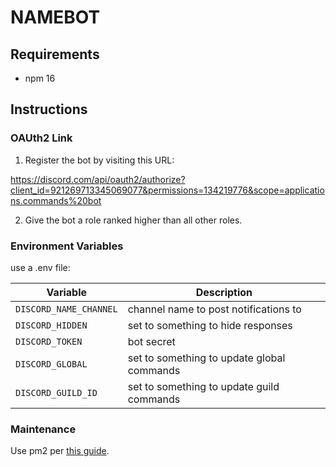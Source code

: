 # NAMEBOT

## Requirements

- npm 16

## Instructions

### OAUth2 Link

1. Register the bot by visiting this URL:

https://discord.com/api/oauth2/authorize?client_id=921269713345069077&permissions=134219776&scope=applications.commands%20bot

2. Give the bot a role ranked higher than all other roles.

### Environment Variables

use a .env file:

| Variable               | Description                                |
| ---------------------- | ------------------------------------------ |
| `DISCORD_NAME_CHANNEL` | channel name to post notifications to      |
| `DISCORD_HIDDEN`       | set to something to hide responses         |
| `DISCORD_TOKEN`        | bot secret                                 |
| `DISCORD_GLOBAL`       | set to something to update global commands |
| `DISCORD_GUILD_ID`     | set to something to update guild commands  |

### Maintenance

Use pm2 per [this guide](https://discordjs.guide/improving-dev-environment/pm2.html#setting-up-booting-with-your-system).
